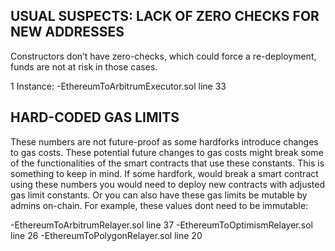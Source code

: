 ## USUAL SUSPECTS: LACK OF ZERO CHECKS FOR NEW ADDRESSES
Constructors don’t have zero-checks, which could force a re-deployment, funds are not at risk in those cases.

1 Instance: 
-EthereumToArbitrumExecutor.sol line 33

## HARD-CODED GAS LIMITS
These numbers are not future-proof as some hardforks introduce changes to gas costs. These potential future changes to gas costs might break some of the functionalities of the smart contracts that use these constants. This is something to keep in mind. If some hardfork, would break a smart contract using these numbers you would need to deploy new contracts with adjusted gas limit constants. Or you can also have these gas limits be mutable by admins on-chain. For example, these values dont need to be immutable:

-EthereumToArbitrumRelayer.sol line 37
-EthereumToOptimismRelayer.sol line 26
-EthereumToPolygonRelayer.sol line 20
